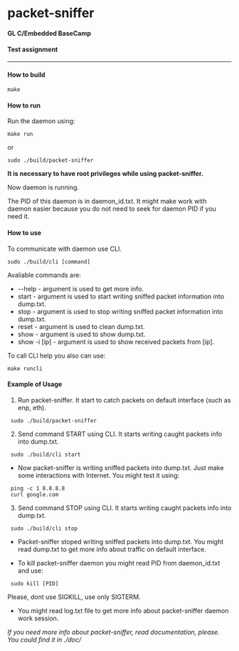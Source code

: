 # packet-sniffer
#### GL C/Embedded BaseCamp
#### Test assignment
-----

#### How to build

  ```
  make
  ```

#### How to run

Run the daemon using:

  ```
  make run
  ```
 or
  ```
 sudo ./build/packet-sniffer
  ```
**It is necessary to have root privileges while using packet-sniffer.**

Now daemon is running.

The PID of this daemon is in daemon_id.txt.
It might make work with daemon easier because you do not need to seek for daemon PID if you need it.

#### How to use

To communicate with daemon use CLI.
  ```
  sudo ./build/cli [command]
  ```

Avaliable commands are:
- --help - argument is used to get more info.
- start - argument is used to start writing sniffed packet information into dump.txt.
- stop - argument is used to stop writing sniffed packet information into dump.txt.
- reset - argument is used to clean dump.txt.
- show - argument is used to show dump.txt.
- show -i [ip] - argument is used to show received packets from [ip].

To call CLI help you also can use:
  ```
  make runcli
  ```

#### Example of Usage

1. Run packet-sniffer. It start to catch packets on default interface (such as enp, eth).
```
 sudo ./build/packet-sniffer
```
2. Send command START using CLI. It starts writing caught packets info into dump.txt.
```
 sudo ./build/cli start
```
- Now packet-sniffer is writing sniffed packets into dump.txt. Just make some interactions with Internet.
You might test it using:

```
 ping -c 1 8.8.8.8
 curl google.com
```
3. Send command STOP using CLI. It starts writing caught packets info into dump.txt.
```
 sudo ./build/cli stop
```
- Packet-sniffer stoped writing sniffed packets into dump.txt. You might read dump.txt to get more info about traffic on default interface.

- To kill packet-sniffer daemon you might read PID from daemon_id.txt and use:
```
 sudo kill [PID]
```
Please, dont use SIGKILL, use only SIGTERM.

- You might read log.txt file to get more info about packet-sniffer daemon work session.

*If you need more info about packet-sniffer, read documentation, please. You could find it in ./doc/*
